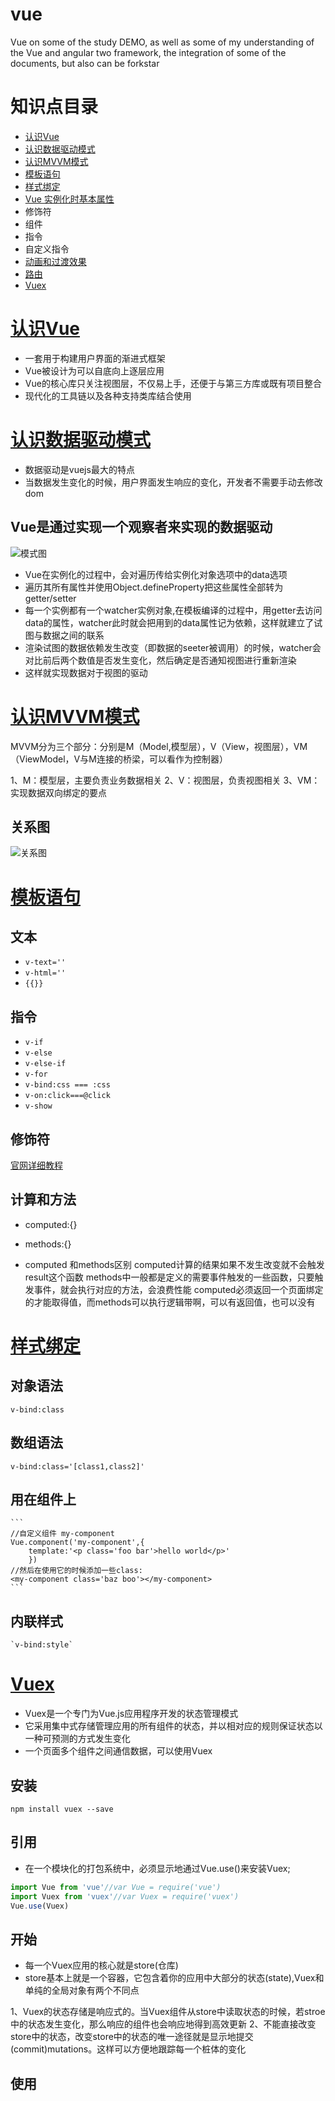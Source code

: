 # vue

Vue on some of the study DEMO, as well as some of my understanding of the Vue and angular two framework, the integration of some of the documents, but also can be forkstar

# 知识点目录
- [认识Vue](#demo1)
- [认识数据驱动模式](#demo2)
- [认识MVVM模式](#demo3)
- [模板语句](#demo4)
- [样式绑定](#demo5)
- [Vue 实例化时基本属性](#demo6)
- 修饰符
- 组件
- 指令
- 自定义指令
- [动画和过渡效果](https://github.com/panguangzhou/Vue-elemen/issues/6)
- [路由](https://github.com/panguangzhou/Vue-elemen/issues/5)
- [Vuex](#demox)

# <a href='#demo1'>认识Vue</a>
   
- 一套用于构建用户界面的渐进式框架
- Vue被设计为可以自底向上逐层应用
- Vue的核心库只关注视图层，不仅易上手，还便于与第三方库或既有项目整合
- 现代化的工具链以及各种支持类库结合使用


# <a href='#demo2'>认识数据驱动模式</a>
	

- 数据驱动是vuejs最大的特点
- 当数据发生变化的时候，用户界面发生响应的变化，开发者不需要手动去修改dom

## Vue是通过实现一个观察者来实现的数据驱动

![模式图](https://images2015.cnblogs.com/blog/746387/201702/746387-20170223160001695-377065898.png)

- Vue在实例化的过程中，会对遍历传给实例化对象选项中的data选项
- 遍历其所有属性并使用Object.defineProperty把这些属性全部转为getter/setter
- 每一个实例都有一个watcher实例对象,在模板编译的过程中，用getter去访问data的属性，watcher此时就会把用到的data属性记为依赖，这样就建立了试图与数据之间的联系
- 渲染试图的数据依赖发生改变（即数据的seeter被调用）的时候，watcher会对比前后两个数值是否发生变化，然后确定是否通知视图进行重新渲染
- 这样就实现数据对于视图的驱动


# <a href='#demo3'>认识MVVM模式</a>


MVVM分为三个部分：分别是M（Model,模型层），V（View，视图层），VM（ViewModel，V与M连接的桥梁，可以看作为控制器）

1、M：模型层，主要负责业务数据相关
2、V：视图层，负责视图相关
3、VM：实现数据双向绑定的要点

## 关系图
![关系图](http://www.runoob.com/wp-content/uploads/2017/01/20151109171527_549.png)


# <a href='#demo4'>模板语句</a>
	

## 文本

- `v-text=''`
- `v-html=''`
- `{{}}`

## 指令

- `v-if`
- `v-else`
- `v-else-if`
- `v-for`
- `v-bind:css === :css`
- `v-on:click===@click`
- `v-show`

## 修饰符
[官网详细教程](https://cn.vuejs.org/v2/guide/syntax.html#%E4%BF%AE%E9%A5%B0%E7%AC%A6)


## 计算和方法

- computed:{}

- methods:{}

- computed 和methods区别
	computed计算的结果如果不发生改变就不会触发result这个函数
	methods中一般都是定义的需要事件触发的一些函数，只要触发事件，就会执行对应的方法，会浪费性能
	computed必须返回一个页面绑定的才能取得值，而methods可以执行逻辑带啊，可以有返回值，也可以没有

# <a href='#demo5'>样式绑定</a>
	

## 对象语法
	v-bind:class

## 数组语法
	v-bind:class='[class1,class2]'

## 用在组件上
 	```
 	//自定义组件 my-component
	Vue.component('my-component',{
		template:'<p class='foo bar'>hello world</p>'
		})
	//然后在使用它的时候添加一些class:
	<my-component class='baz boo'></my-component>
	```

## 内联样式
	`v-bind:style`

# <a href="#demox">Vuex</a>
	
- Vuex是一个专门为Vue.js应用程序开发的状态管理模式
- 它采用集中式存储管理应用的所有组件的状态，并以相对应的规则保证状态以一种可预测的方式发生变化
- 一个页面多个组件之间通信数据，可以使用Vuex

## 安装

`npm install vuex --save`

## 引用

- 在一个模块化的打包系统中，必须显示地通过Vue.use()来安装Vuex;

```main.js
import Vue from 'vue'//var Vue = require('vue')
import Vuex from 'vuex'//var Vuex = require('vuex')
Vue.use(Vuex)
```
## 开始
	
- 每一个Vuex应用的核心就是store(仓库)
- store基本上就是一个容器，它包含着你的应用中大部分的状态(state),Vuex和单纯的全局对象有两个不同点

1、Vuex的状态存储是响应式的。当Vuex组件从store中读取状态的时候，若stroe中的状态发生变化，那么响应的组件也会响应地得到高效更新
2、不能直接改变store中的状态，改变store中的状态的唯一途径就是显示地提交(commit)mutations。这样可以方便地跟踪每一个桩体的变化

## 使用